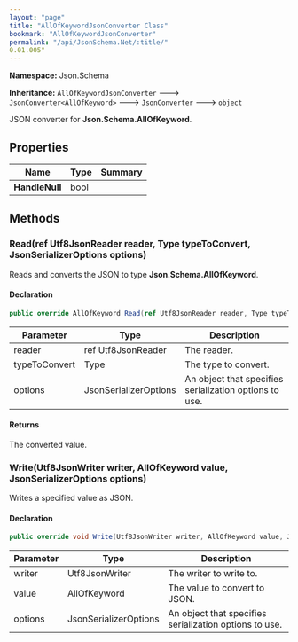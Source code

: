 ```yaml
---
layout: "page"
title: "AllOfKeywordJsonConverter Class"
bookmark: "AllOfKeywordJsonConverter"
permalink: "/api/JsonSchema.Net/:title/"
0.01.005"
---
```

**Namespace:** Json.Schema

**Inheritance:**
`AllOfKeywordJsonConverter`
 🡒 
`JsonConverter<AllOfKeyword>`
 🡒 
`JsonConverter`
 🡒 
`object`

JSON converter for **Json.Schema.AllOfKeyword**.

## Properties

| Name | Type | Summary |
|---|---|---|
| **HandleNull** | bool |  |

## Methods

### Read(ref Utf8JsonReader reader, Type typeToConvert, JsonSerializerOptions options)

Reads and converts the JSON to type **Json.Schema.AllOfKeyword**.

#### Declaration

```c#
public override AllOfKeyword Read(ref Utf8JsonReader reader, Type typeToConvert, JsonSerializerOptions options)
```

| Parameter | Type | Description |
|---|---|---|
| reader | ref Utf8JsonReader | The reader. |
| typeToConvert | Type | The type to convert. |
| options | JsonSerializerOptions | An object that specifies serialization options to use. |


#### Returns

The converted value.

### Write(Utf8JsonWriter writer, AllOfKeyword value, JsonSerializerOptions options)

Writes a specified value as JSON.

#### Declaration

```c#
public override void Write(Utf8JsonWriter writer, AllOfKeyword value, JsonSerializerOptions options)
```

| Parameter | Type | Description |
|---|---|---|
| writer | Utf8JsonWriter | The writer to write to. |
| value | AllOfKeyword | The value to convert to JSON. |
| options | JsonSerializerOptions | An object that specifies serialization options to use. |


